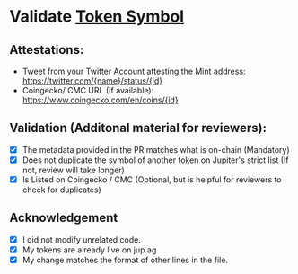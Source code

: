 # Validate [Token Symbol](https://solscan.io/token/{mint_address})

## Attestations:
- Tweet from your Twitter Account attesting the Mint address: https://twitter.com/{name}/status/{id}
- Coingecko/ CMC URL (If available): https://www.coingecko.com/en/coins/{id}

## Validation (Additonal material for reviewers):
- [x] The metadata provided in the PR matches what is on-chain (Mandatory)
- [x] Does not duplicate the symbol of another token on Jupiter's strict list (If not, review will take longer)
- [x] Is Listed on Coingecko / CMC (Optional, but is helpful for reviewers to check for duplicates)  

## Acknowledgement
- [x] I did not modify unrelated code.
- [x] My tokens are already live on jup.ag
- [x] My change matches the format of other lines in the file.
